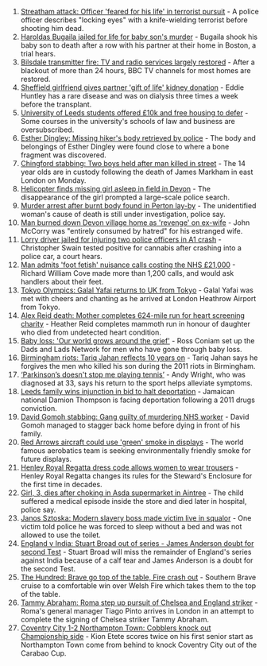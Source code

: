 1. [Streatham attack: Officer 'feared for his life' in terrorist pursuit](https://www.bbc.co.uk/news/uk-england-london-58173190) - A police officer describes "locking eyes" with a knife-wielding terrorist before shooting him dead.
2. [Haroldas Bugaila jailed for life for baby son's murder](https://www.bbc.co.uk/news/uk-england-lincolnshire-58170654) - Bugaila shook his baby son to death after a row with his partner at their home in Boston, a trial hears.
3. [Bilsdale transmitter fire: TV and radio services largely restored](https://www.bbc.co.uk/news/uk-england-tees-58181439) - After a blackout of more than 24 hours, BBC TV channels for most homes are restored.
4. [Sheffield girlfriend gives partner 'gift of life' kidney donation](https://www.bbc.co.uk/news/uk-england-south-yorkshire-58178126) - Eddie Huntley has a rare disease and was on dialysis three times a week before the transplant.
5. [University of Leeds students offered £10k and free housing to defer](https://www.bbc.co.uk/news/uk-england-leeds-58176877) - Some courses in the university's schools of law and business are oversubscribed.
6. [Esther Dingley: Missing hiker's body retrieved by police](https://www.bbc.co.uk/news/uk-england-tyne-58176416) - The body and belongings of Esther Dingley were found close to where a bone fragment was discovered.
7. [Chingford stabbing: Two boys held after man killed in street](https://www.bbc.co.uk/news/uk-england-london-58181159) - The 14 year olds are in custody following the death of James Markham in east London on Monday.
8. [Helicopter finds missing girl asleep in field in Devon](https://www.bbc.co.uk/news/uk-england-devon-58176944) - The disappearance of the girl prompted a large-scale police search.
9. [Murder arrest after burnt body found in Perton lay-by](https://www.bbc.co.uk/news/uk-england-stoke-staffordshire-58177433) - The unidentified woman's cause of death is still under investigation, police say.
10. [Man burned down Devon village home as 'revenge' on ex-wife](https://www.bbc.co.uk/news/uk-england-devon-58172810) - John McCorry was "entirely consumed by hatred" for his estranged wife.
11. [Lorry driver jailed for injuring two police officers in A1 crash](https://www.bbc.co.uk/news/uk-england-lincolnshire-58176209) - Christopher Swain tested positive for cannabis after crashing into a police car, a court hears.
12. [Man admits 'foot fetish' nuisance calls costing the NHS £21,000](https://www.bbc.co.uk/news/uk-england-sussex-58178106) - Richard William Cove made more than 1,200 calls, and would ask handlers about their feet.
13. [Tokyo Olympics: Galal Yafai returns to UK from Tokyo](https://www.bbc.co.uk/news/uk-england-birmingham-58151399) - Galal Yafai was met with cheers and chanting as he arrived at London Heathrow Airport from Tokyo.
14. [Alex Reid death: Mother completes 624-mile run for heart screening charity](https://www.bbc.co.uk/news/uk-england-south-yorkshire-58152905) - Heather Reid completes mammoth run in honour of daughter who died from undetected heart condition.
15. [Baby loss: 'Our world grows around the grief'](https://www.bbc.co.uk/news/uk-england-london-58146834) - Ross Coniam set up the Dads and Lads Network for men who have gone through baby loss.
16. [Birmingham riots: Tariq Jahan reflects 10 years on](https://www.bbc.co.uk/news/uk-england-birmingham-58147894) - Tariq Jahan says he forgives the men who killed his son during the 2011 riots in Birmingham.
17. [‘Parkinson’s doesn't stop me playing tennis’](https://www.bbc.co.uk/news/uk-england-nottinghamshire-58091757) - Andy Wright, who was diagnosed at 33, says his return to the sport helps alleviate symptoms.
18. [Leeds family wins injunction in bid to halt deportation](https://www.bbc.co.uk/news/uk-england-leeds-58150520) - Jamaican national Damion Thompson is facing deportation following a 2011 drugs conviction.
19. [David Gomoh stabbing: Gang guilty of murdering NHS worker](https://www.bbc.co.uk/news/uk-england-london-58113038) - David Gomoh managed to stagger back home before dying in front of his family.
20. [Red Arrows aircraft could use 'green' smoke in displays](https://www.bbc.co.uk/news/uk-england-lincolnshire-58173637) - The world famous aerobatics team is seeking environmentally friendly smoke for future displays.
21. [Henley Royal Regatta dress code allows women to wear trousers](https://www.bbc.co.uk/news/uk-england-oxfordshire-58173881) - Henley Royal Regatta changes its rules for the Steward's Enclosure for the first time in decades.
22. [Girl, 3, dies after choking in Asda supermarket in Aintree](https://www.bbc.co.uk/news/uk-england-merseyside-58175825) - The child suffered a medical episode inside the store and died later in hospital, police say.
23. [Janos Sztoska: Modern slavery boss made victim live in squalor](https://www.bbc.co.uk/news/uk-england-leicestershire-58122802) - One victim told police he was forced to sleep without a bed and was not allowed to use the toilet.
24. [England v India: Stuart Broad out of series - James Anderson doubt for second Test](https://www.bbc.co.uk/sport/cricket/58169608) - Stuart Broad will miss the remainder of England's series against India because of a calf tear and James Anderson is a doubt for the second Test.
25. [The Hundred: Brave go top of the table, Fire crash out](https://www.bbc.co.uk/sport/cricket/58177424) - Southern Brave cruise to a comfortable win over Welsh Fire which takes them to the top of the table.
26. [Tammy Abraham: Roma step up pursuit of Chelsea and England striker](https://www.bbc.co.uk/sport/football/58180834) - Roma's general manager Tiago Pinto arrives in London in an attempt to complete the signing of Chelsea striker Tammy Abraham.
27. [Coventry City 1-2 Northampton Town: Cobblers knock out Championship side](https://www.bbc.co.uk/sport/football/58081632) - Kion Etete scores twice on his first senior start as Northampton Town come from behind to knock Coventry City out of the Carabao Cup.
